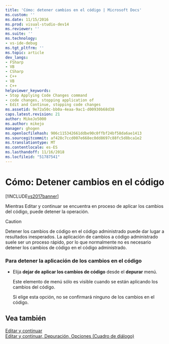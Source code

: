 ```yaml
---
title: 'Cómo: detener cambios en el código | Microsoft Docs'
ms.custom: ''
ms.date: 11/15/2016
ms.prod: visual-studio-dev14
ms.reviewer: ''
ms.suite: ''
ms.technology:
- vs-ide-debug
ms.tgt_pltfrm: ''
ms.topic: article
dev_langs:
- FSharp
- VB
- CSharp
- C++
- VB
- C++
helpviewer_keywords:
- Stop Applying Code Changes command
- code changes, stopping application of
- Edit and Continue, stopping code changes
ms.assetid: 9e72a50c-bb0a-4eaa-9ac1-d00930b68d38
caps.latest.revision: 21
author: MikeJo5000
ms.author: mikejo
manager: ghogen
ms.openlocfilehash: 906c115342661ddbe90c0ffbf24bf58da6ae1413
ms.sourcegitcommit: af428c7ccd007e668ec0dd8697c88fc5d8bca1e2
ms.translationtype: MT
ms.contentlocale: es-ES
ms.lasthandoff: 11/16/2018
ms.locfileid: "51787541"
---
```

# <a name="how-to-stop-code-changes"></a>Cómo: Detener cambios en el código
[!INCLUDE[vs2017banner](../includes/vs2017banner.md)]

Mientras Editar y continuar se encuentra en proceso de aplicar los cambios del código, puede detener la operación.  
  
> [!CAUTION]
>  Detener los cambios de código en el código administrado puede dar lugar a resultados inesperados. La aplicación de cambios a código administrado suele ser un proceso rápido, por lo que normalmente no es necesario detener los cambios de código en el código administrado.  
  
### <a name="to-stop-applying-code-changes"></a>Para detener la aplicación de los cambios en el código  
  
- Elija **dejar de aplicar los cambios de código** desde el **depurar** menú.  
  
  Este elemento de menú sólo es visible cuando se están aplicando los cambios del código.  
  
  Si elige esta opción, no se confirmará ninguno de los cambios en el código.  
  
## <a name="see-also"></a>Vea también  
 [Editar y continuar](../debugger/edit-and-continue.md)   
 [Editar y continuar, Depuración, Opciones (Cuadro de diálogo)](http://msdn.microsoft.com/library/009d225f-ef65-463f-a146-e4c518f86103)



